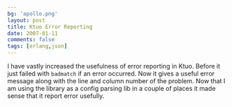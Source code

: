 ```yaml
---
bg: 'apollo.png'
layout: post
title: Ktuo Error Reporting
date: 2007-01-11
comments: false
tags: [erlang,json]
---
```


I have vastly increased the usefulness of error reporting in
Ktuo. Before it just failed with `badmatch` if an error occurred. Now
it gives a useful error message along with the line and column number
of the problem. Now that I am using the library as a config parsing
lib in a couple of places it made sense that it report error usefully.